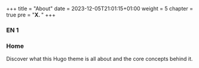 +++
title = "About"
date = 2023-12-05T21:01:15+01:00
weight = 5
chapter = true
pre = "<b>X. </b>"
+++

### EN 1

### Home

Discover what this Hugo theme is all about and the core concepts behind it.